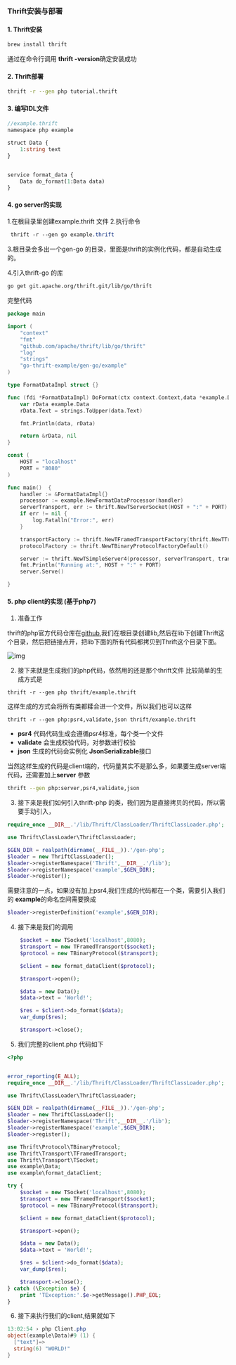 ### Thrift安装与部署

#### 1. Thrift安装

```sh
brew install thrift
```

通过在命令行调用 **thrift -version**确定安装成功

#### 2. Thrift部署

```sh
thrift -r --gen php tutorial.thrift
```

#### 3. 编写IDL文件

```protobuf
//example.thrift
namespace php example

struct Data {
    1:string text
}


service format_data {
    Data do_format(1:Data data)
}
```

#### 4. go server的实现

1.在根目录里创建example.thrift 文件
2.执行命令

```css
 thrift -r --gen go example.thrift
```

3.根目录会多出一个gen-go 的目录，里面是thrift的实例化代码，都是自动生成的。

4.引入thrift-go 的库

```sh
go get git.apache.org/thrift.git/lib/go/thrift

```

完整代码

```go
package main

import (
    "context"
    "fmt"
    "github.com/apache/thrift/lib/go/thrift"
    "log"
    "strings"
    "go-thrift-example/gen-go/example"
)

type FormatDataImpl struct {}

func (fdi *FormatDataImpl) DoFormat(ctx context.Context,data *example.Data) (r *example.Data, err error) {
    var rData example.Data
    rData.Text = strings.ToUpper(data.Text)

    fmt.Println(data, rData)

    return &rData, nil
}

const (
    HOST = "localhost"
    PORT = "8080"
)

func main()  {
    handler := &FormatDataImpl{}
    processor := example.NewFormatDataProcessor(handler)
    serverTransport, err := thrift.NewTServerSocket(HOST + ":" + PORT)
    if err != nil {
        log.Fatalln("Error:", err)
    }

    transportFactory := thrift.NewTFramedTransportFactory(thrift.NewTTransportFactory())
    protocolFactory := thrift.NewTBinaryProtocolFactoryDefault()

    server := thrift.NewTSimpleServer4(processor, serverTransport, transportFactory, protocolFactory)
    fmt.Println("Running at:", HOST + ":" + PORT)
    server.Serve()

}
```

#### 5. php client的实现 (基于php7)

1. 准备工作

 thrift的php官方代码仓库在[github](https://github.com/apache/thrift/tree/master/lib/php),我们在根目录创建lib,然后在lib下创建Thrift这个目录，然后把链接点开，把lib下面的所有代码都拷贝到Thrift这个目录下面。

![img](../assets/12890383-976c0fea0b014541.png)

2. 接下来就是生成我们的php代码，依然用的还是那个thrift文件
   比较简单的生成方式是

```undefined
thrift -r --gen php thrift/example.thrift
```

这样生成的方式会将所有类都糅合进一个文件，所以我们也可以这样

```undefined
thrift -r --gen php:psr4,validate,json thrift/example.thrift
```

- **psr4** 代码代码生成会遵循psr4标准，每个类一个文件
- **validate** 会生成校验代码，对参数进行校验
- **json** 生成的代码会实例化 **JsonSerializable**接口

当然这样生成的代码是client端的，代码量其实不是那么多，如果要生成server端代码，还需要加上**server** 参数

```sh
thrift --gen php:server,psr4,validate,json
```

3. 接下来是我们如何引入thrift-php 的类，我们因为是直接拷贝的代码，所以需要手动引入，

```php
require_once __DIR__.'/lib/Thrift/ClassLoader/ThriftClassLoader.php';

use Thrift\ClassLoader\ThriftClassLoader;

$GEN_DIR = realpath(dirname(__FILE__)).'/gen-php';
$loader = new ThriftClassLoader();
$loader->registerNamespace('Thrift',__DIR__.'/lib');
$loader->registerNamespace('example',$GEN_DIR);
$loader->register();
```

需要注意的一点，如果没有加上psr4,我们生成的代码都在一个类，需要引入我们的 **example**的命名空间需要换成

```php
$loader->registerDefinition('example',$GEN_DIR);
```

4. 接下来是我们的调用

```php
    $socket = new TSocket('localhost',8080);
    $transport = new TFramedTransport($socket);
    $protocol = new TBinaryProtocol($transport);

    $client = new format_dataClient($protocol);

    $transport->open();

    $data = new Data();
    $data->text = 'World!';

    $res = $client->do_format($data);
    var_dump($res);

    $transport->close();
```

5. 我们完整的client.php 代码如下

```php
<?php


error_reporting(E_ALL);
require_once __DIR__.'/lib/Thrift/ClassLoader/ThriftClassLoader.php';

use Thrift\ClassLoader\ThriftClassLoader;

$GEN_DIR = realpath(dirname(__FILE__)).'/gen-php';
$loader = new ThriftClassLoader();
$loader->registerNamespace('Thrift',__DIR__.'/lib');
$loader->registerNamespace('example',$GEN_DIR);
$loader->register();

use Thrift\Protocol\TBinaryProtocol;
use Thrift\Transport\TFramedTransport;
use Thrift\Transport\TSocket;
use example\Data;
use example\format_dataClient;

try {
    $socket = new TSocket('localhost',8080);
    $transport = new TFramedTransport($socket);
    $protocol = new TBinaryProtocol($transport);

    $client = new format_dataClient($protocol);

    $transport->open();

    $data = new Data();
    $data->text = 'World!';

    $res = $client->do_format($data);
    var_dump($res);

    $transport->close();
} catch (\Exception $e) {
    print 'TException:'.$e->getMessage().PHP_EOL;
}
```

6. 接下来执行我们的client,结果就如下

```csharp
13:02:54 › php Client.php
object(example\Data)#9 (1) {
  ["text"]=>
  string(6) "WORLD!"
}
```

